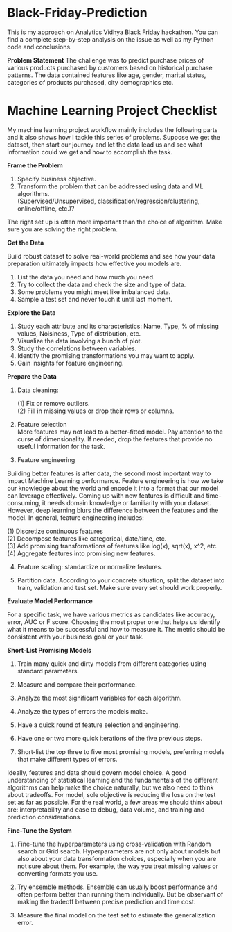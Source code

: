 # Black-Friday-Prediction
This is my approach on Analytics Vidhya Black Friday hackathon. You can find a complete step-by-step analysis on the issue as well as my Python code and conclusions.

**Problem Statement**
The challenge was to predict purchase prices of various products purchased by customers based on historical purchase patterns. The data contained features like age, gender, marital status, categories of products purchased, city demographics etc.

# Machine Learning Project Checklist
My machine learning project workflow mainly includes the following parts and it also shows how I tackle this series of problems. Suppose we get the dataset, then start our journey and let the data lead us and see what information could we get and how to accomplish the task.

**Frame the Problem** <br />
1. Specify business objective.<br />
2. Transform the problem that can be addressed using data and ML algorithms.<br />
   (Supervised/Unsupervised, classification/regression/clustering, online/offline, etc.)?<br />
   
The right set up is often more important than the choice of algorithm. Make sure you are solving the right problem.

**Get the Data** <br />

Build robust dataset to solve real-world problems and see how your data preparation ultimately impacts how effective you models are.<br />

1. List the data you need and how much you need.<br />
2. Try to collect the data and check the size and type of data.<br />
3. Some problems you might meet like imbalanced data. <br />
4. Sample a test set and never touch it until last moment.<br />

**Explore the Data**
1. Study each attribute and its characteristics: Name, Type, % of missing values, Noisiness, Type of distribution, etc.
2. Visualize the data involving a bunch of plot.
3. Study the correlations between variables.
4. Identify the promising transformations you may want to apply.
5. Gain insights for feature engineering. 

**Prepare the Data**
1. Data cleaning: <br />

    (1) Fix or remove outliers.<br />
    (2) Fill in missing values or drop their rows or columns.<br />
  
2. Feature selection <br />
More features may not lead to a better-fitted model. Pay attention to the curse of dimensionality. If needed, drop the features that provide no useful information for the task. <br />

3. Feature engineering <br />

  Building better features is after data, the second most important way to impact Machine Learning performance. Feature        engineering is how we take our knowledge about the world and encode it into a format that our model can leverage          effectively. Coming up with new features is difficult and time-consuming, it needs domain knowledge or familiarity with your dataset. However, deep learning blurs the difference between the features and the model. In general, feature engineering includes:

   (1) Discretize continuous features <br />
   (2) Decompose features like categorical, date/time, etc. <br />
   (3) Add promising transformations of features like log(x), sqrt(x), x^2, etc.<br />
   (4) Aggregate features into promising new features.<br />
  
4. Feature scaling: standardize or normalize features. <br />

5. Partition data. According to your concrete situation, split the dataset into train, validation and test set. Make sure every set should work properly.

**Evaluate Model Performance**

For a specific task, we have various metrics as candidates like accuracy, error, AUC or F score. Choosing the most proper one that helps us identify what it means to be successful and how to measure it. The metric should be consistent with your business goal or your task. <br />

**Short-List Promising Models**

1. Train many quick and dirty models from different categories using standard parameters.

2. Measure and compare their performance.

3. Analyze the most significant variables for each algorithm.

4. Analyze the types of errors the models make.

5. Have a quick round of feature selection and engineering.

6. Have one or two more quick iterations of the five previous steps.

7. Short-list the top three to five most promising models, preferring models that make different types of errors.

  Ideally, features and data should govern model choice. A good understanding of statistical learning and the fundamentals of the different algorithms can help make the choice naturally, but we also need to think about tradeoffs. For model, sole     objective is reducing the loss on the test set as far as possible. For the real world, a few areas we should think about are: interpretability and ease to debug, data volume, and training and prediction considerations.

**Fine-Tune the System**

1. Fine-tune the hyperparameters using cross-validation with Random search or Grid search. Hyperparameters are not only about models but also about your data transformation choices, especially when you are not sure about them. For example, the way you treat missing values or converting formats you use.

2. Try ensemble methods. Ensemble can usually boost performance and often perform better than running them individually. But be observant of making the tradeoff between precise prediction and time cost.

3. Measure the final model on the test set to estimate the generalization error.
 
